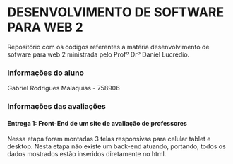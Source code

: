 # DESENVOLVIMENTO DE SOFTWARE PARA WEB 2
Repositório com os códigos referentes a matéria desenvolvimento de sofware para web 2 ministrada pelo Profº Drº Daniel Lucrédio.

### Informações do aluno
Gabriel Rodrigues Malaquias - 758906

### Informações das avaliações

#### Entrega 1: Front-End de um site de avaliação de professores
Nessa etapa foram montadas 3 telas responsivas para celular tablet e desktop. Nesta etapa não existe um back-end atuando, portando, todos os dados mostrados estão inseridos diretamente no html.